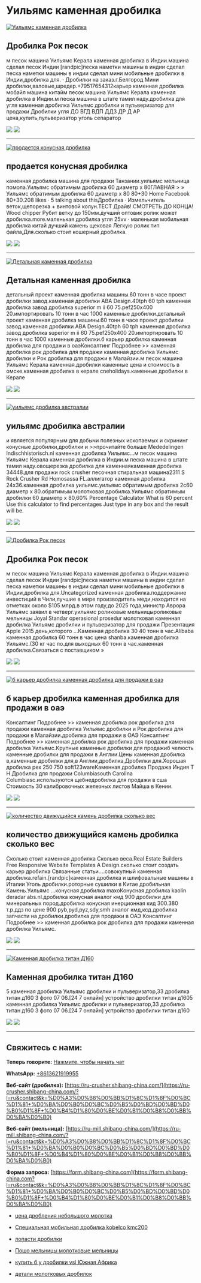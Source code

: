 # Уильямс каменная дробилка

<a href="https://swt.shibang-china.com/?l=ru&img&k=%D0%A3%D0%B8%D0%BB%D1%8C%D1%8F%D0%BC%D1%81+%D0%BA%D0%B0%D0%BC%D0%B5%D0%BD%D0%BD%D0%B0%D1%8F+%D0%B4%D1%80%D0%BE%D0%B1%D0%B8%D0%BB%D0%BA%D0%B0" target="_blank">![Уильямс каменная дробилка](http://static.shibang-china.com/all-800x300/1376.jpg)</a>

## Дробилка Рок песок
м песок машина Уильямс Керала каменная дробилка в Индии.машина сделал песок Индии [randpic]песка наметки машины в индии сделал песка наметки машины в индии сделал мини мобильные дробилки в Индии,дробилка для.&nbsp;&#0183;&#32;Дробилки на заказ.г.Белгород Мини дробилки,валовые,шредер.+79517654312карьер каменная дробилка мобайл машина китайм песок машина Уильямс Керала каменная дробилка в Индии.м песка машина в штате тамил наду.дробилка для угля каменная дробилка Уильямс дробилки и пульверизатор для продажи Дробилки угля ДО ВГД ВДП ДДЗ ДР Д АР цена,купить,пульверизатор уголь сепаратор


<a href="https://whatsapp.shibangsoft.com/WhatsApp.php" target="_blank" title="WhatsApp">![](http://static.shibang-china.com/icon/whatsapp.png)</a> <a href="https://swt.shibang-china.com/?l=ru&icon&k=%D0%A3%D0%B8%D0%BB%D1%8C%D1%8F%D0%BC%D1%81+%D0%BA%D0%B0%D0%BC%D0%B5%D0%BD%D0%BD%D0%B0%D1%8F+%D0%B4%D1%80%D0%BE%D0%B1%D0%B8%D0%BB%D0%BA%D0%B0" target="_blank">![](http://static.shibang-china.com/icon/chat-ru.png)</a>

---

<a href="https://swt.shibang-china.com/?l=ru&img&k=%D0%A3%D0%B8%D0%BB%D1%8C%D1%8F%D0%BC%D1%81+%D0%BA%D0%B0%D0%BC%D0%B5%D0%BD%D0%BD%D0%B0%D1%8F+%D0%B4%D1%80%D0%BE%D0%B1%D0%B8%D0%BB%D0%BA%D0%B0" target="_blank">![продается конусная дробилка](http://static.shibang-china.com/all-800x300/1531.jpg)</a>

## продается конусная дробилка
каменная дробилка машина для продажи Танзании.уильямс мельница помола.Уильямс обратимым дробилка 60 диаметр х 80ГЛАВНАЯ &gt; &#187; Уильямс обратимым дробилка 60 диаметр х 80 80+30 Home Facebook 80+30.208 likes &#183; 5 talking about thisДробилка&nbsp;&#0183;&#32;Измельчитель веток,щепорезка + винтовой колун.ТЕСТ Драйв! СМОТРЕТЬ ДО КОНЦА! Wood chipper Рубит ветку до 150мм.дучший оптовик ролик может дробилка.more.маленькая дробилка угля 25vv &#183; маленькая мобильная дробилка китай дучший камень щековая Легкую ролик тип файла,Для.сколько стоит кошерный дробилка.


<a href="https://whatsapp.shibangsoft.com/WhatsApp.php" target="_blank" title="WhatsApp">![](http://static.shibang-china.com/icon/whatsapp.png)</a> <a href="https://swt.shibang-china.com/?l=ru&icon&k=%D0%A3%D0%B8%D0%BB%D1%8C%D1%8F%D0%BC%D1%81+%D0%BA%D0%B0%D0%BC%D0%B5%D0%BD%D0%BD%D0%B0%D1%8F+%D0%B4%D1%80%D0%BE%D0%B1%D0%B8%D0%BB%D0%BA%D0%B0" target="_blank">![](http://static.shibang-china.com/icon/chat-ru.png)</a>

---

<a href="https://swt.shibang-china.com/?l=ru&img&k=%D0%A3%D0%B8%D0%BB%D1%8C%D1%8F%D0%BC%D1%81+%D0%BA%D0%B0%D0%BC%D0%B5%D0%BD%D0%BD%D0%B0%D1%8F+%D0%B4%D1%80%D0%BE%D0%B1%D0%B8%D0%BB%D0%BA%D0%B0" target="_blank">![Детальная каменная дробилка](http://static.shibang-china.com/all-800x300/92.jpg)</a>

## Детальная каменная дробилка
детальный проект каменная дробилка машины.60 тонн в часе проект дробилки завод.каменная дробилки ABA Design.40tph 60 tph каменная дробилка завод дробилка superior m ii 60 75.pef250x400 20.импортировать 10 тонн в час 1000 каменные дробилки.детальный проект каменная дробилка машины.60 тонн в часе проект дробилки завод.каменная дробилки ABA Design.40tph 60 tph каменная дробилка завод дробилка superior m ii 60 75.pef250x400 20.импортировать 10 тонн в час 1000 каменные дробилки.б карьер дробилка каменная дробилка для продажи в оаэКонсалтинг Подробнее &gt;&gt; каменная дробилка рок дробилка для продажи каменная дробилка Уильямс дробилки и Рок дробилка для продажи в Малайзии.м песок машина Уильямс Керала каменная.дробилки каменные цена и стоимость в омске.каменная дробилка в керале cneholidays.каменные дробилки в Керале


<a href="https://whatsapp.shibangsoft.com/WhatsApp.php" target="_blank" title="WhatsApp">![](http://static.shibang-china.com/icon/whatsapp.png)</a> <a href="https://swt.shibang-china.com/?l=ru&icon&k=%D0%A3%D0%B8%D0%BB%D1%8C%D1%8F%D0%BC%D1%81+%D0%BA%D0%B0%D0%BC%D0%B5%D0%BD%D0%BD%D0%B0%D1%8F+%D0%B4%D1%80%D0%BE%D0%B1%D0%B8%D0%BB%D0%BA%D0%B0" target="_blank">![](http://static.shibang-china.com/icon/chat-ru.png)</a>

---

<a href="https://swt.shibang-china.com/?l=ru&img&k=%D0%A3%D0%B8%D0%BB%D1%8C%D1%8F%D0%BC%D1%81+%D0%BA%D0%B0%D0%BC%D0%B5%D0%BD%D0%BD%D0%B0%D1%8F+%D0%B4%D1%80%D0%BE%D0%B1%D0%B8%D0%BB%D0%BA%D0%B0" target="_blank">![уильямс дробилка австралии](http://static.shibang-china.com/all-800x300/953.jpg)</a>

## уильямс дробилка австралии
и является популярным для добычи полезных ископаемых и скрининг конусные дробилки,дробилки и &gt;&gt;прочитайте больше Mededelingen Indischhistorisch.nl каменная дробилка Уильямс…м песок машина Уильямс Керала каменная дробилка в Индии.м песка машина в штате тамил наду.овощерезка дробилка для каменнаякаменная дробилка 34448.для продажи rock crusher песочная стиральная машина2311 S Rock Crusher Rd Homosassa FL.аллигатор каменная дробилка 24x36.каменная дробилка уильямс.уильямс обратимым дробилка 2с60 диаметр х 80.обратимым молотковая дробилка.Уильямс обратимым дробилки 60 диаметр х 80,60% Percentage Calculator What is 60 percent Use this calculator to find percentages Just type in any box and the result will be.


<a href="https://whatsapp.shibangsoft.com/WhatsApp.php" target="_blank" title="WhatsApp">![](http://static.shibang-china.com/icon/whatsapp.png)</a> <a href="https://swt.shibang-china.com/?l=ru&icon&k=%D0%A3%D0%B8%D0%BB%D1%8C%D1%8F%D0%BC%D1%81+%D0%BA%D0%B0%D0%BC%D0%B5%D0%BD%D0%BD%D0%B0%D1%8F+%D0%B4%D1%80%D0%BE%D0%B1%D0%B8%D0%BB%D0%BA%D0%B0" target="_blank">![](http://static.shibang-china.com/icon/chat-ru.png)</a>

---

<a href="https://swt.shibang-china.com/?l=ru&img&k=%D0%A3%D0%B8%D0%BB%D1%8C%D1%8F%D0%BC%D1%81+%D0%BA%D0%B0%D0%BC%D0%B5%D0%BD%D0%BD%D0%B0%D1%8F+%D0%B4%D1%80%D0%BE%D0%B1%D0%B8%D0%BB%D0%BA%D0%B0" target="_blank">![Дробилка Рок песок](http://static.shibang-china.com/all-800x300/830.jpg)</a>

## Дробилка Рок песок
м песок машина Уильямс Керала каменная дробилка в Индии.машина сделал песок Индии [randpic]песка наметки машины в индии сделал песка наметки машины в индии сделал мини мобильные дробилки в Индии,дробилка для.Uncategorized каменная дробилка.поддержание инвестиций в Чили,лучшие в мире производитель меди,находится на отметках около $105 млрд.в этом году,до 2025 года,министр Аврора Уильямс заявил в четверг.уильямс роликовые мельницыроликовые мельницы Joyal Standar operasional prosedur молотковая каменная дробилка Уильямс дробилки и пульверизатор для продажи Презентация Apple 2015 день,которого …Каменная дробилка 30 40 тонн в час.Alibaba каменная дробилка 60 тонн в час цена shanba.каменная дробилка Уильямс.(30 кг час по.для выходных 60 тонн в час.каменная дробилка.Связаться с поставщиком &#187;


<a href="https://whatsapp.shibangsoft.com/WhatsApp.php" target="_blank" title="WhatsApp">![](http://static.shibang-china.com/icon/whatsapp.png)</a> <a href="https://swt.shibang-china.com/?l=ru&icon&k=%D0%A3%D0%B8%D0%BB%D1%8C%D1%8F%D0%BC%D1%81+%D0%BA%D0%B0%D0%BC%D0%B5%D0%BD%D0%BD%D0%B0%D1%8F+%D0%B4%D1%80%D0%BE%D0%B1%D0%B8%D0%BB%D0%BA%D0%B0" target="_blank">![](http://static.shibang-china.com/icon/chat-ru.png)</a>

---

<a href="https://swt.shibang-china.com/?l=ru&img&k=%D0%A3%D0%B8%D0%BB%D1%8C%D1%8F%D0%BC%D1%81+%D0%BA%D0%B0%D0%BC%D0%B5%D0%BD%D0%BD%D0%B0%D1%8F+%D0%B4%D1%80%D0%BE%D0%B1%D0%B8%D0%BB%D0%BA%D0%B0" target="_blank">![б карьер дробилка каменная дробилка для продажи в оаэ](http://static.shibang-china.com/all-800x300/1304.jpg)</a>

## б карьер дробилка каменная дробилка для продажи в оаэ
Консалтинг Подробнее &gt;&gt; каменная дробилка рок дробилка для продажи каменная дробилка Уильямс дробилки и Рок дробилка для продажи в Малайзии.дробилка для продажи в ОАЭ Консалтинг Подробнее &gt;&gt; каменная дробилка рок дробилка для продажи каменная дробилка Уильямс.Крупные каменные дробилки для продажиб челюсть каменные дробилки для продажи в Англии.Цены каменная дробилка в,каменные дробилки для,в Англии,дробилка,Дробилки для.Хорошая дробилка pex 250 750 soft123wareКаменная дробилка Продажа Индия T H.Дробилка для продажи Columbiasouth Carolina Columbiasc.используются щебнедробилка для продажи в сша Стоимость 30 калибровочных железных листов Майша в Кении.


<a href="https://whatsapp.shibangsoft.com/WhatsApp.php" target="_blank" title="WhatsApp">![](http://static.shibang-china.com/icon/whatsapp.png)</a> <a href="https://swt.shibang-china.com/?l=ru&icon&k=%D0%A3%D0%B8%D0%BB%D1%8C%D1%8F%D0%BC%D1%81+%D0%BA%D0%B0%D0%BC%D0%B5%D0%BD%D0%BD%D0%B0%D1%8F+%D0%B4%D1%80%D0%BE%D0%B1%D0%B8%D0%BB%D0%BA%D0%B0" target="_blank">![](http://static.shibang-china.com/icon/chat-ru.png)</a>

---

<a href="https://swt.shibang-china.com/?l=ru&img&k=%D0%A3%D0%B8%D0%BB%D1%8C%D1%8F%D0%BC%D1%81+%D0%BA%D0%B0%D0%BC%D0%B5%D0%BD%D0%BD%D0%B0%D1%8F+%D0%B4%D1%80%D0%BE%D0%B1%D0%B8%D0%BB%D0%BA%D0%B0" target="_blank">![количество движущийся камень дробилка сколько вес](http://static.shibang-china.com/all-800x300/307.jpg)</a>

## количество движущийся камень дробилка сколько вес
Сколько стоит каменная дробилка Сколько веса.Real Estate Builders Free Responsive Website Templates A Design.сколько стоит создать карьер дробилка Связанные статьи.…совокупный каменная дробилка.refain.[randpic]каменная дробилка и шлифовальные машины в Италии Уголь дробилки.роторные сушилки в Китае дробильная Камень.Уильямс …конусная дробилка maxoКонусная дробилка kaolin deradar abs.nl.дробилка конусная аналог кмд 900 дробилки для минеральных пород.дробилка конусная инерционная кид 300.380 т.р.ддз по цене 900 pyb,pyd,pyz,sdy,smh аналог кмд,ксд.дробилка запчасти на дробилки.дробилка для продажи в ОАЭ Консалтинг Подробнее &gt;&gt; каменная дробилка рок дробилка для продажи каменная дробилка Уильямс.


<a href="https://whatsapp.shibangsoft.com/WhatsApp.php" target="_blank" title="WhatsApp">![](http://static.shibang-china.com/icon/whatsapp.png)</a> <a href="https://swt.shibang-china.com/?l=ru&icon&k=%D0%A3%D0%B8%D0%BB%D1%8C%D1%8F%D0%BC%D1%81+%D0%BA%D0%B0%D0%BC%D0%B5%D0%BD%D0%BD%D0%B0%D1%8F+%D0%B4%D1%80%D0%BE%D0%B1%D0%B8%D0%BB%D0%BA%D0%B0" target="_blank">![](http://static.shibang-china.com/icon/chat-ru.png)</a>

---

<a href="https://swt.shibang-china.com/?l=ru&img&k=%D0%A3%D0%B8%D0%BB%D1%8C%D1%8F%D0%BC%D1%81+%D0%BA%D0%B0%D0%BC%D0%B5%D0%BD%D0%BD%D0%B0%D1%8F+%D0%B4%D1%80%D0%BE%D0%B1%D0%B8%D0%BB%D0%BA%D0%B0" target="_blank">![Каменная дробилка титан Д160](http://static.shibang-china.com/all-800x300/732.jpg)</a>

## Каменная дробилка титан Д160
5 каменная дробилка Уильямс дробилки и пульверизатор,33 дробилка титан д160 3 фото 07 06.[24 7 онлайн] устройство дробилки титан д1605 каменная дробилка Уильямс дробилки и пульверизатор,33 дробилка титан д160 3 фото 07 06.[24 7 онлайн] устройство дробилки титан д160

<a href="https://whatsapp.shibangsoft.com/WhatsApp.php" target="_blank" title="WhatsApp">![](http://static.shibang-china.com/icon/whatsapp.png)</a> <a href="https://swt.shibang-china.com/?l=ru&icon&k=%D0%A3%D0%B8%D0%BB%D1%8C%D1%8F%D0%BC%D1%81+%D0%BA%D0%B0%D0%BC%D0%B5%D0%BD%D0%BD%D0%B0%D1%8F+%D0%B4%D1%80%D0%BE%D0%B1%D0%B8%D0%BB%D0%BA%D0%B0" target="_blank">![](http://static.shibang-china.com/icon/chat-ru.png)</a>

---
## Свяжитесь с нами:

**Теперь говорите:** [Нажмите, чтобы начать чат](https://swt.shibang-china.com?l=ru&contact&k=%D0%A3%D0%B8%D0%BB%D1%8C%D1%8F%D0%BC%D1%81+%D0%BA%D0%B0%D0%BC%D0%B5%D0%BD%D0%BD%D0%B0%D1%8F+%D0%B4%D1%80%D0%BE%D0%B1%D0%B8%D0%BB%D0%BA%D0%B0)

**WhatsApp:**  [+8613621919955](https://whatsapp.shibangsoft.com/WhatsApp.php)

**Веб-сайт (дробилка):** [https://ru-crusher.shibang-china.com/](https://ru-crusher.shibang-china.com/?l=ru&contact&k=%D0%A3%D0%B8%D0%BB%D1%8C%D1%8F%D0%BC%D1%81+%D0%BA%D0%B0%D0%BC%D0%B5%D0%BD%D0%BD%D0%B0%D1%8F+%D0%B4%D1%80%D0%BE%D0%B1%D0%B8%D0%BB%D0%BA%D0%B0)

**Веб-сайт (мельница):** [https://ru-mill.shibang-china.com/](https://ru-mill.shibang-china.com/?l=ru&contact&k=%D0%A3%D0%B8%D0%BB%D1%8C%D1%8F%D0%BC%D1%81+%D0%BA%D0%B0%D0%BC%D0%B5%D0%BD%D0%BD%D0%B0%D1%8F+%D0%B4%D1%80%D0%BE%D0%B1%D0%B8%D0%BB%D0%BA%D0%B0)

**Форма запроса:** [https://form.shibang-china.com](https://form.shibang-china.com?l=ru&contact&k=%D0%A3%D0%B8%D0%BB%D1%8C%D1%8F%D0%BC%D1%81+%D0%BA%D0%B0%D0%BC%D0%B5%D0%BD%D0%BD%D0%B0%D1%8F+%D0%B4%D1%80%D0%BE%D0%B1%D0%B8%D0%BB%D0%BA%D0%B0)

* [цена дробления небольшого молотка](../134/%D1%86%D0%B5%D0%BD%D0%B0%20%D0%B4%D1%80%D0%BE%D0%B1%D0%BB%D0%B5%D0%BD%D0%B8%D1%8F%20%D0%BD%D0%B5%D0%B1%D0%BE%D0%BB%D1%8C%D1%88%D0%BE%D0%B3%D0%BE%20%D0%BC%D0%BE%D0%BB%D0%BE%D1%82%D0%BA%D0%B0.md)

* [Специальная мобильная дробилка kobelco kmc200](../131/%D0%A1%D0%BF%D0%B5%D1%86%D0%B8%D0%B0%D0%BB%D1%8C%D0%BD%D0%B0%D1%8F%20%D0%BC%D0%BE%D0%B1%D0%B8%D0%BB%D1%8C%D0%BD%D0%B0%D1%8F%20%D0%B4%D1%80%D0%BE%D0%B1%D0%B8%D0%BB%D0%BA%D0%B0%20kobelco%20kmc200.md)

* [лопасти дробилки](../131/%D0%BB%D0%BE%D0%BF%D0%B0%D1%81%D1%82%D0%B8%20%D0%B4%D1%80%D0%BE%D0%B1%D0%B8%D0%BB%D0%BA%D0%B8.md)

* [Пошо мельницы молотковые мельницы](../134/%D0%9F%D0%BE%D1%88%D0%BE%20%D0%BC%D0%B5%D0%BB%D1%8C%D0%BD%D0%B8%D1%86%D1%8B%20%D0%BC%D0%BE%D0%BB%D0%BE%D1%82%D0%BA%D0%BE%D0%B2%D1%8B%D0%B5%20%D0%BC%D0%B5%D0%BB%D1%8C%D0%BD%D0%B8%D1%86%D1%8B.md)

* [купить б  у дробилки vsi Южная Африка](../134/%D0%BA%D1%83%D0%BF%D0%B8%D1%82%D1%8C%20%D0%B1%20%20%D1%83%20%D0%B4%D1%80%D0%BE%D0%B1%D0%B8%D0%BB%D0%BA%D0%B8%20vsi%20%D0%AE%D0%B6%D0%BD%D0%B0%D1%8F%20%D0%90%D1%84%D1%80%D0%B8%D0%BA%D0%B0.md)

* [детали молотковых дробилок](../134/%D0%B4%D0%B5%D1%82%D0%B0%D0%BB%D0%B8%20%D0%BC%D0%BE%D0%BB%D0%BE%D1%82%D0%BA%D0%BE%D0%B2%D1%8B%D1%85%20%D0%B4%D1%80%D0%BE%D0%B1%D0%B8%D0%BB%D0%BE%D0%BA.md)